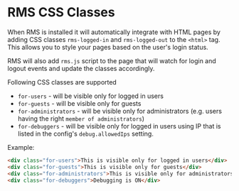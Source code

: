 # RMS CSS Classes

When RMS is installed it will automatically integrate with HTML pages by adding CSS classes `rms-logged-in` and `rms-logged-out` to the `<html>` tag. This allows you to style your pages based on the user's login status.

RMS will also add `rms.js` script to the page that will watch for login and logout events and update the classes accordingly.

Following CSS classes are supported

- `for-users` - will be visible only for logged in users
- `for-guests` - will be visible only for guests
- `for-administrators` - will be visible only for administrators (e.g. users having the right `member of administrators`)
- `for-debuggers` - will be visible only for logged in users using IP that is listed in the config's `debug.allowedIps` setting.

Example:

```html
<div class="for-users">This is visible only for logged in users</div>
<div class="for-guests">This is visible only for guests</div>
<div class="for-administrators">This is visible only for administrators</div>
<div class="for-debuggers">Debugging is ON</div>
```
